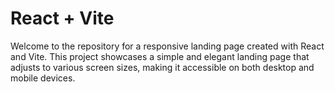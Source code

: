 # React + Vite

Welcome to the repository for a responsive landing page created with React and Vite. This project showcases a simple and elegant landing page that adjusts to various screen sizes, making it accessible on both desktop and mobile devices.
